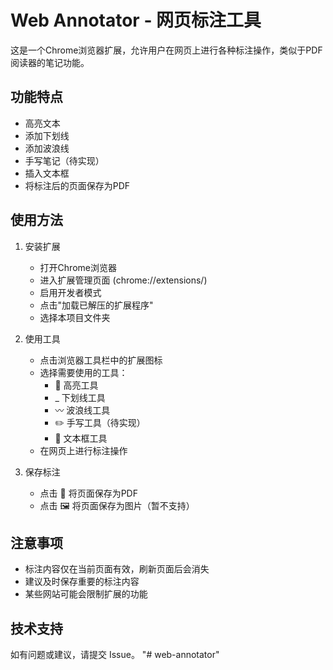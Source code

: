 # Web Annotator - 网页标注工具

这是一个Chrome浏览器扩展，允许用户在网页上进行各种标注操作，类似于PDF阅读器的笔记功能。

## 功能特点

- 高亮文本
- 添加下划线
- 添加波浪线
- 手写笔记（待实现）
- 插入文本框
- 将标注后的页面保存为PDF

## 使用方法

1. 安装扩展
   - 打开Chrome浏览器
   - 进入扩展管理页面 (chrome://extensions/)
   - 启用开发者模式
   - 点击"加载已解压的扩展程序"
   - 选择本项目文件夹

2. 使用工具
   - 点击浏览器工具栏中的扩展图标
   - 选择需要使用的工具：
     - 🌟 高亮工具
     - _ 下划线工具
     - 〰️ 波浪线工具
     - ✏️ 手写工具（待实现）
     - 📝 文本框工具
   - 在网页上进行标注操作

3. 保存标注
   - 点击 📑 将页面保存为PDF
   - 点击 🖼️ 将页面保存为图片（暂不支持）

## 注意事项

- 标注内容仅在当前页面有效，刷新页面后会消失
- 建议及时保存重要的标注内容
- 某些网站可能会限制扩展的功能

## 技术支持

如有问题或建议，请提交 Issue。 "# web-annotator" 
